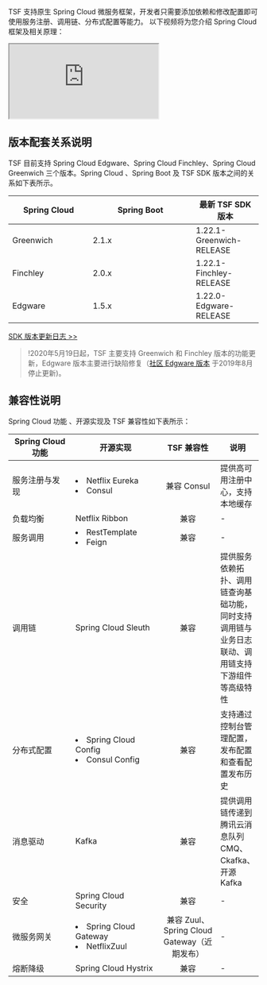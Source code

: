 TSF 支持原生 Spring Cloud 微服务框架，开发者只需要添加依赖和修改配置即可使用服务注册、调用链、分布式配置等能力。
以下视频将为您介绍 Spring Cloud 框架及相关原理：
<div class="doc-video-mod"><iframe src="https://cloud.tencent.com/edu/learning/quick-play/2037-24357?source=gw.doc.media&withPoster=1&notip=1"></iframe></div>

## 版本配套关系说明
TSF 目前支持 Spring Cloud Edgware、Spring Cloud Finchley、Spring Cloud Greenwich 三个版本。Spring Cloud 、Spring Boot 及 TSF SDK 版本之间的关系如下表所示。

| Spring Cloud | Spring Boot | 最新 TSF SDK 版本|
| ------------ | ----------- | -----------------------------|
| Greenwich     | 2.1.x       | 1.22.1-Greenwich-RELEASE |
| Finchley     | 2.0.x       | 1.22.1-Finchley-RELEASE |
| Edgware      | 1.5.x       | 1.22.0-Edgware-RELEASE |
 
[SDK 版本更新日志 >>](https://cloud.tencent.com/document/product/649/38983) 

>!2020年5月19日起，TSF 主要支持 Greenwich 和 Finchley 版本的功能更新，Edgware 版本主要进行缺陷修复（[社区 Edgware 版本](https://spring.io/blog/2019/05/29/spring-cloud-edgware-sr6-released) 于2019年8月停止更新)。

## 兼容性说明
Spring Cloud 功能 、开源实现及 TSF 兼容性如下表所示：
<style>
table th:first-of-type {
	width: 150px;
}
table th:nth-of-type(2) {
	width: 200px;
}
table th:nth-of-type(3) {
	width: 120px;
}
</style>
| Spring Cloud 功能 | 开源实现                            | TSF 兼容性 | 说明                                            |
| ----------------- | ---------------------------------------- |:--------------:| ------------------------------------------ |
| 服务注册与发现  | <li>Netflix Eureka</li><li>Consul</li>  | 兼容 Consul  | 提供高可用注册中心，支持本地缓存          |
| 负载均衡         | Netflix Ribbon                         | 兼容       | -                                                            |
| 服务调用         |<li>RestTemplate</li><li>Feign</li>         | 兼容       | -                                              |
| 调用链            | Spring Cloud Sleuth           | 兼容       | 提供服务依赖拓扑、调用链查询基础功能，同时支持调用链与业务日志联动、调用链支持下游组件等高级特性 |
| 分布式配置     | <li>Spring Cloud Config</li><li>Consul Config</li> | 兼容       | 支持通过控制台管理配置，发布配置和查看配置发布历史           |
| 消息驱动        | Kafka                  | 兼容       | 提供调用链传递到腾讯云消息队列 CMQ、Ckafka、开源 Kafka       |
| 安全              | Spring Cloud Security         | 兼容       | -                                                           |
| 微服务网关    | <li>Spring Cloud Gateway</li><li>NetflixZuul</li> | 兼容 Zuul、Spring Cloud Gateway（近期发布） | -                           |
| 熔断降级       |Spring Cloud Hystrix                   | 兼容       | -                                           |


